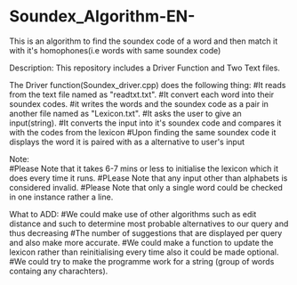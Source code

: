 # Soundex_Algorithm-EN-
This is an algorithm to find the soundex code of a word and then match it with it's homophones(i.e words with same soundex code)


Description:
This repository includes a Driver Function and Two Text files.

The Driver function(Soundex_driver.cpp) does the following thing:
           #It reads from the text file named as "readtxt.txt".
           #It convert each word into their soundex codes.
           #it writes the words and the soundex code as a pair in another file named as "Lexicon.txt".
           #It asks the user to give an input(string).
           #It converts the input into it's soundex code and compares it with the codes from the lexicon
           #Upon finding the same soundex code it displays the word it is paired with as a alternative to user's input
           
           
Note:      
#Please Note that it takes 6-7 mins or less to initialise the lexicon which it does every time it runs.
#PLease Note that any input other than alphabets is considered invalid.
#Please Note that only a single word could be checked in one instance rather a line.



What to ADD:
#We could make use of other algorithms such as edit distance and such to determine most probable alternatives to our query and thus decreasing 
#The number of suggestions that are displayed per query and also make more accurate.
#We could make a function to update the lexicon rather than reinitialising every time also it could be made optional.
#We could try to make the programme work for a string (group of words containg any charachters).




